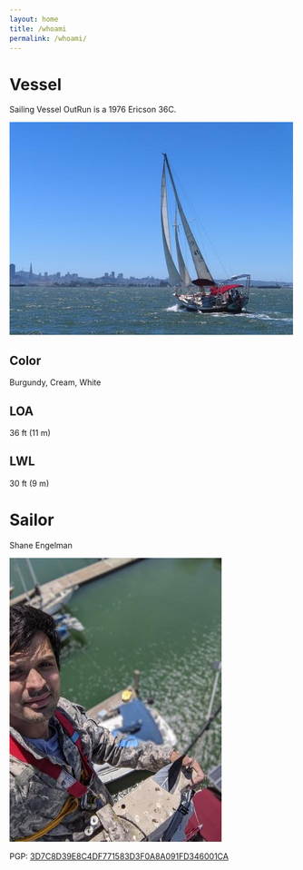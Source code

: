 ```yaml
---
layout: home
title: /whoami
permalink: /whoami/
---
```


# Vessel

Sailing Vessel OutRun is a 1976 Ericson 36C.

[![Outrun Wide](/assets/images/base/outrun-wide.jpg)](https://photos.app.goo.gl/3UX183zkAqHaRRVi6)

## Color

Burgundy, Cream, White

## LOA

36 ft (11 m)

## LWL

30 ft (9 m)

# Sailor

Shane Engelman

![Shane Engelman at top of mast](/assets/images/base/shane-at-top-of-mast-2020.jpg)

PGP: [3D7C8D39E8C4DF771583D3F0A8A091FD346001CA](https://keys.openpgp.org/vks/v1/by-fingerprint/3D7C8D39E8C4DF771583D3F0A8A091FD346001CA)

